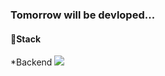 ### Tomorrow will be devloped...

#### 🧺Stack

*Backend
<img src="https://img.shields.io/badge/Java-424CDF?style=flat-square&logo=java&logoColor=white"/> 


